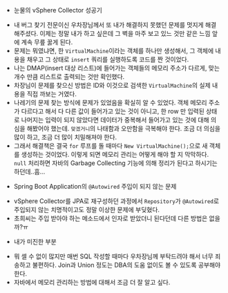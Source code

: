 * 눈물의 vSphere Collector 성공기
 - 내 버그 찾기 전문이신 우차장님께서 또 내가 해결하지 못했던 문제를 멋지게 해결해주셨다. 이제는 정말 내가 하고 싶은데 그 벽을 마주 보고 있느 것만 같은 느낌 앞에 계속 무릎 꿇게 된다.
 - 문제는 뭐였냐면, 한 `VirtualMachine`이라는 객체를 하나만 생성해서, 그 객체에 내용을 채우고 그 상태로 `insert` 쿼리를 실행하도록 코드를 짠 것이었다.
 - 나는 DMAP(insert 대상 리스트)에 들어가는 객체들의 메모리 주소가 다르게, 맞는 개수 만큼 리스트로 출력되는 것만 확인했다.
 - 차장님이 문제를 찾으신 방법은 ID와 이것으로 검색한 `VirtualMachine`의 실제 내용을 직접 까보는 거였다.
 - 나레기의 문제 찾는 방식에 문제가 있었음을 확실히 알 수 있었다. 객체 메모리 주소가 다르다고 해서 다 다른 값이 들어가고 있는 것이 아니고, 한 row 만 입력된 상태로 나머지는 입력이 되지 않았다면 데이터가 중복해서 들어가고 있는 것에 대해 의심을 해봤어야 했는데. `맞겠거니`의 나태함과 오만함을 극복해야 한다. 조금 더 의심을 많이 하고, 조금 더 많이 치밀해져야 한다.
 - 그래서 해결책은 결국 `for` 루프를 돌 때마다 `New VirtualMachine();`으로 새 객체를 생성하는 것이었다. 이렇게 되면 메모리 관리는 어떻게 해야 할 지 막막하다. `null` 처리하면 자바의 Garbage Collecting 기능에 의해 정리가 된다고 하시기는 하던데..흠...

* Spring Boot Application의 `@Autowired` 주입이 되지 않는 문제
 - vSphere Collector를 JPA로 재구성하던 과정에서 `Repository`가 `@Autowired`로 주입되지 않는 치명적이고도 정말 이상한 문제에 부딪혔다.
 - 초희씨는 주입 받아야 하는 메소드에서 인자로 받았더니 된다던데 다른 방법은 없을까?ㅠ

* 내가 미진한 부분
 - 뭐 셀 수 없이 많지만 매번 SQL 작성할 때마다 우차장님께 부탁드려야 해서 너무 죄송하고 불편하다. Join과 Union 정도는 DBA의 도움 없이도 볼 수 있도록 공부해야 한다.
 - 자바에서 메모리 관리하는 방법에 대해서 조금 더 잘 알고 싶다.
